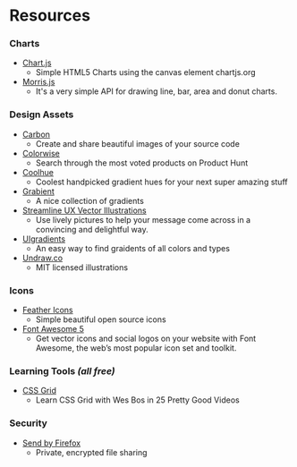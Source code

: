 # Resources

### Charts
* [Chart.js](https://github.com/chartjs/Chart.js)
  * Simple HTML5 Charts using the canvas element chartjs.org
* [Morris.js](https://github.com/morrisjs/morris.js)
  * It's a very simple API for drawing line, bar, area and donut charts.
### Design Assets
* [Carbon](https://carbon.now.sh)
  * Create and share beautiful images of your source code
* [Colorwise](https://colorwise.io/)
  * Search through the most voted products on Product Hunt
* [Coolhue](https://webkul.github.io/coolhue/)
  * Coolest handpicked gradient hues for your next super amazing stuff
* [Grabient](https://www.grabient.com/)
  * A nice collection of gradients
* [Streamline UX Vector Illustrations](http://streamlineicons.com/ux/)
  * Use lively pictures to help your message come across in a convincing and delightful way.
* [UIgradients](https://uigradients.com/)
  * An easy way to find graidents of all colors and types
* [Undraw.co](https://undraw.co/)
  * MIT licensed illustrations
### Icons
* [Feather Icons](https://feathericons.com/)
  * Simple beautiful open source icons
* [Font Awesome 5](https://fontawesome.com/)
  * Get vector icons and social logos on your website with Font Awesome, the web’s most popular icon set and toolkit.
### Learning Tools _(all free)_
* [CSS Grid](https://cssgrid.io/)
  * Learn CSS Grid with Wes Bos in 25 Pretty Good Videos
### Security
* [Send by Firefox](https://send.firefox.com)
  * Private, encrypted file sharing
